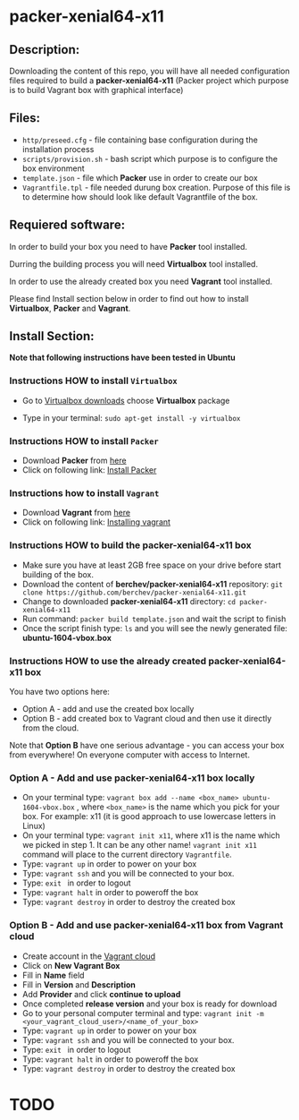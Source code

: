 # packer-xenial64-x11

## Description:
Downloading the content of this repo, you will have all needed configuration files required to build a **packer-xenial64-x11** (Packer project which purpose is to build Vagrant box with graphical interface)


## Files:
- `http/preseed.cfg` - file containing base configuration during the installation process
- `scripts/provision.sh` - bash script which purpose is to configure the box environment
- `template.json` - file which **Packer** use in order to create our box
- `Vagrantfile.tpl` - file needed durung box creation. Purpose of this file is to determine how should look like default Vagrantfile of the box.
## Requiered software:
In order to build your box you need to have **Packer** tool installed.

Durring the building process you will need  **Virtualbox** tool installed.

In order to use the already created box you need **Vagrant** tool installed.

Please find Install section below in order to find out how to install **Virtualbox**, **Packer** and **Vagrant**.



## Install Section:
**Note that following instructions have been tested in Ubuntu**

### Instructions HOW to install `Virtualbox`
- Go to [Virtualbox downloads](https://www.virtualbox.org/wiki/Linux_Downloads) choose **Virtualbox** package

- Type in your terminal: `sudo apt-get install -y virtualbox `

### Instructions HOW to install `Packer`
- Download **Packer** from [here](https://www.packer.io/)
- Click on following link: [Install Packer](https://www.packer.io/intro/getting-started/install.html) 

### Instructions how to install `Vagrant`
- Download **Vagrant** from [here](https://www.vagrantup.com/downloads.html)
- Click on following link: [Installing vagrant](https://www.vagrantup.com/docs/installation/)

### Instructions HOW to build the **packer-xenial64-x11** box
- Make sure you have at least 2GB free space on your drive before start building of the box.
- Download the content of **berchev/packer-xenial64-x11** repository: `git clone https://github.com/berchev/packer-xenial64-x11.git`
- Change to downloaded **packer-xenial64-x11** directory: `cd packer-xenial64-x11`
- Run command: `packer build template.json` and wait the script to finish
- Once the script finish type: `ls` and you will see the newly generated file: **ubuntu-1604-vbox.box**

### Instructions HOW to use the already created **packer-xenial64-x11 box**

You have two options here:
- Option A - add and use the created box locally
- Option B - add created box to Vagrant cloud and then use it directly from the cloud.

Note that **Option B** have one serious advantage - you can access your box from everywhere! On everyone computer with access to Internet.

### Option A - Add and use packer-xenial64-x11 box locally
- On your terminal type: `vagrant box add --name <box_name> ubuntu-1604-vbox.box` , where `<box_name>` is the name which you pick for your box. For example: x11 (it is good approach to use lowercase letters in Linux)
- On your terminal type: `vagrant init x11`, where x11 is the name which we picked in step 1. 
It can be any other name!
`vagrant init x11` command will place to the current directory `Vagrantfile`.
- Type: `vagrant up` in order to power on your box
- Type: `vagrant ssh` and you will be connected to your box.
- Type: `exit ` in order to logout
- Type: `vagrant halt` in order to poweroff the box
- Type: `vagrant destroy` in order to destroy the created box

### Option B - Add and use packer-xenial64-x11 box from Vagrant cloud
- Create account in the [Vagrant cloud](https://app.vagrantup.com/)
- Click on **New Vagrant Box**
- Fill in **Name** field
- Fill in **Version** and **Description**
- Add **Provider** and click **continue to upload**
- Once completed **release version** and your box is ready for download
- Go to your personal computer terminal and type: `vagrant init -m <your_vagrant_cloud_user>/<name_of_your_box>`
- Type: `vagrant up` in order to power on your box
- Type: `vagrant ssh` and you will be connected to your box.
- Type: `exit ` in order to logout
- Type: `vagrant halt` in order to poweroff the box
- Type: `vagrant destroy` in order to destroy the created box

# TODO

